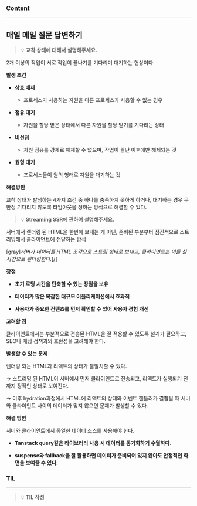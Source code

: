 
### Content

---

## 매일 메일 질문 답변하기

> 💡 ****교착 상태에 대해서 설명해주세요.****

2개 이상의 작업이 서로 작업이 끝나기를 기다리며 대기하는 현상이다.


**발생 조건**

- **상호 배제**
  - 프로세스가 사용하는 자원을 다른 프로세스가 사용할 수 없는 경우


- **점유 대기**
  - 자원을 할당 받은 상태에서 다른 자원을 할당 받기를 기다리는 상태


- **비선점**
  - 자원 점유를 강제로 해제할 수 없으며, 작업이 끝난 이후에만 해제되는 것


- **원형 대기**
  - 프로세스들이 원의 형태로 자원을 대기하는 것



**해결방안**

교착 상태가 발생하는 4가지 조건 중 하나를 충족하지 못하게 하거나, 대기하는 경우 무한정 기다리지 않도록 타임아웃을 정하는 방식으로 해결할 수 있다.


> 💡 ****Streaming SSR에 관하여 설명해주세요.****

서버에서 렌더링 된 HTML을 한번에 보내는 게 아닌, 준비된 부분부터 점진적으로 스트리밍해서 클라이언트에 전달하는 방식

[gray]*서버가 데이터를 HTML 조각으로 스트림 형태로 보내고, 클라이언트는 이를 실시간으로 렌더링한다.*[/]


**장점**

- **초기 로딩 시간을 단축할 수 있는 장점을 보유**

- **데이터가 많은 복잡한 대규모 어플리케이션에서 효과적**

- **사용자가 중요한 컨텐츠를 먼저 확인할 수 있어 사용자 경험 개선**


**고려할 점**

클라이언트에서는 부분적으로 전송된 HTML을 잘 적용할 수 있도록 설계가 필요하고, SEO나 캐싱 정책과의 호환성을 고려해야 한다.


**발생할 수 있는 문제**

렌더링 되는 HTML과 리액트의 상태가 불일치할 수 있다.

→ 스트리밍 된 HTML이 서버에서 먼저 클라이언트로 전송되고, 리액트가 실행되기 전까지 정적인 상태로 보여진다.

→ 이후 hydration과정에서 HTML에 리액트의 상태와 이벤트 핸들러가 결합될 때 서버와 클라이언트 사이의 데이터가 맞지 않으면 문제가 발생할 수 있다.


**해결 방안**

서버와 클라이언트에서 동일한 데이터 소스를 사용해야 한다.

- **Tanstack query같은 라이브러리 사용 시 데이터를 동기화하기 수월하다.**

- **suspense와 fallback을 잘 활용하면 데이터가 준비되어 있지 않아도 안정적인 화면을 보여줄 수 있다.**


### **TIL**

---


> 💡 **TIL 작성**

